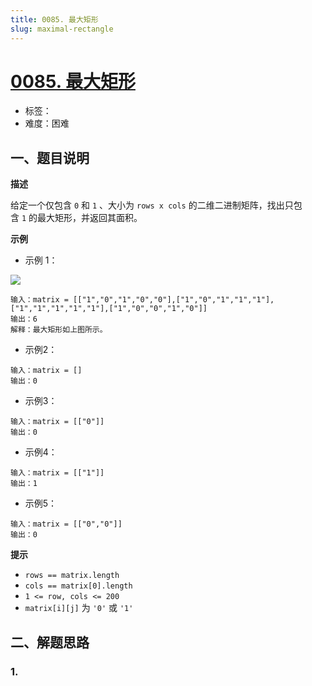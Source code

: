 ```yaml
---
title: 0085. 最大矩形
slug: maximal-rectangle
---
```


# [0085. 最大矩形](https://leetcode.cn/problems/maximal-rectangle/)

- 标签：
- 难度：困难

## 一、题目说明

**描述**

给定一个仅包含 `0` 和 `1` 、大小为 `rows x cols` 的二维二进制矩阵，找出只包含 `1` 的最大矩形，并返回其面积。

**示例**

* 示例 1：

![](https://cdn.jsdelivr.net/gh/wecdn/img_0/2023/202304221829407.jpg)

```text
输入：matrix = [["1","0","1","0","0"],["1","0","1","1","1"],["1","1","1","1","1"],["1","0","0","1","0"]]
输出：6
解释：最大矩形如上图所示。
```

* 示例2：

```text
输入：matrix = []
输出：0
```

* 示例3：

```text
输入：matrix = [["0"]]
输出：0
```

* 示例4：

```text
输入：matrix = [["1"]]
输出：1
```

* 示例5：

```text
输入：matrix = [["0","0"]]
输出：0
```

**提示**

* `rows == matrix.length`
* `cols == matrix[0].length`
* `1 <= row, cols <= 200`
* `matrix[i][j]` 为 `'0'` 或 `'1'`

## 二、解题思路

### 1.
